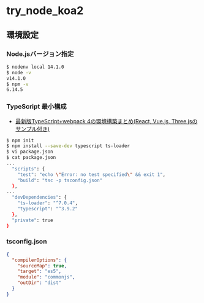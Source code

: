 # try_node_koa2

## 環境設定

### Node.jsバージョン指定

```bash
$ nodenv local 14.1.0
$ node -v
v14.1.0
$ npm -v
6.14.5
```

### TypeScript 最小構成

- [最新版TypeScript+webpack 4の環境構築まとめ(React, Vue.js, Three.jsのサンプル付き)](https://ics.media/entry/16329/)

```bash
$ npm init
$ npm install --save-dev typescript ts-loader
$ vi package.json
$ cat package.json
...
  "scripts": {
    "test": "echo \"Error: no test specified\" && exit 1",
    "build": "tsc -p tsconfig.json"
  },
...
  "devDependencies": {
    "ts-loader": "^7.0.4",
    "typescript": "^3.9.2"
  },
  "private": true
}
```

### tsconfig.json

```json
{
  "compilerOptions": {
    "sourceMap": true,
    "target": "es5",
    "module": "commonjs",
    "outDir": "dist"
  }
}
```
